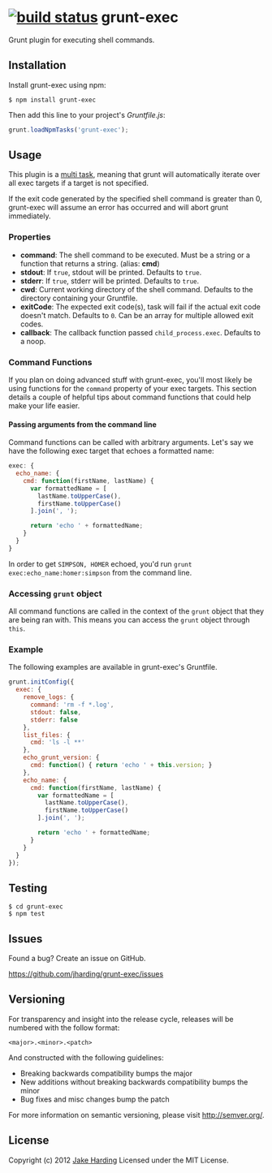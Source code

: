 [![build status](https://secure.travis-ci.org/jharding/grunt-exec.png?branch=master)](http://travis-ci.org/jharding/grunt-exec)
grunt-exec
==========

Grunt plugin for executing shell commands.

Installation
------------

Install grunt-exec using npm:

```
$ npm install grunt-exec
```

Then add this line to your project's *Gruntfile.js*:

```javascript
grunt.loadNpmTasks('grunt-exec');
```

Usage
-----

This plugin is a [multi task][types_of_tasks], meaning that grunt will automatically iterate over all exec targets if a target is not specified.

If the exit code generated by the specified shell command is greater than 0, grunt-exec will assume an error has occurred and will abort grunt immediately.

[types_of_tasks]: https://github.com/gruntjs/grunt/blob/master/docs/types_of_tasks.md#multi-tasks

### Properties

*   __command__: The shell command to be executed. Must be a string or a function that returns a string. (alias: __cmd__)
*   __stdout__: If `true`, stdout will be printed. Defaults to `true`.
*   __stderr__: If `true`, stderr will be printed. Defaults to `true`.
*   __cwd__: Current working directory of the shell command. Defaults to the directory containing your Gruntfile.
*   __exitCode__: The expected exit code(s), task will fail if the actual exit code doesn't match. Defaults to `0`. Can be an array for multiple allowed exit codes.
*   __callback__: The callback function passed `child_process.exec`. Defaults to a noop.

### Command Functions

If you plan on doing advanced stuff with grunt-exec, you'll most likely be using functions for the `command` property of your exec targets. This section details a couple of helpful tips about command functions that could help make your life easier.

#### Passing arguments from the command line

Command functions can be called with arbitrary arguments. Let's say we have the following exec target that echoes a formatted name:

```javascript
exec: {
  echo_name: {
    cmd: function(firstName, lastName) {
      var formattedName = [
        lastName.toUpperCase(),
        firstName.toUpperCase()
      ].join(', ');

      return 'echo ' + formattedName;
    }
  }
}
```

In order to get `SIMPSON, HOMER` echoed, you'd run `grunt exec:echo_name:homer:simpson` from the command line.

### Accessing `grunt` object

All command functions are called in the context of the `grunt` object that they are being ran with. This means you can access the `grunt` object through `this`.

### Example

The following examples are available in grunt-exec's Gruntfile.

```javascript
grunt.initConfig({
  exec: {
    remove_logs: {
      command: 'rm -f *.log',
      stdout: false,
      stderr: false
    },
    list_files: {
      cmd: 'ls -l **'
    },
    echo_grunt_version: {
      cmd: function() { return 'echo ' + this.version; }
    },
    echo_name: {
      cmd: function(firstName, lastName) {
        var formattedName = [
          lastName.toUpperCase(),
          firstName.toUpperCase()
        ].join(', ');

        return 'echo ' + formattedName;
      }
    }
  }
});
```

Testing
-------

```
$ cd grunt-exec
$ npm test
```

Issues
------

Found a bug? Create an issue on GitHub.

https://github.com/jharding/grunt-exec/issues

Versioning
----------

For transparency and insight into the release cycle, releases will be numbered with the follow format:

`<major>.<minor>.<patch>`

And constructed with the following guidelines:

* Breaking backwards compatibility bumps the major
* New additions without breaking backwards compatibility bumps the minor
* Bug fixes and misc changes bump the patch

For more information on semantic versioning, please visit http://semver.org/.

License
-------

Copyright (c) 2012 [Jake Harding](http://thejakeharding.com)
Licensed under the MIT License.
